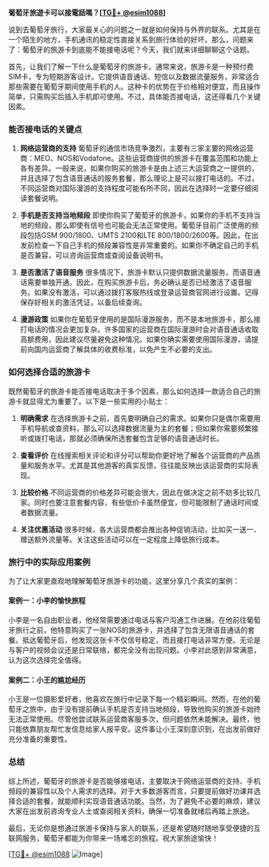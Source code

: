 **葡萄牙旅遊卡可以接電話嗎？[[TG💪+ @esim1088](https://t.me/s/esim1088)]**

说到去葡萄牙旅行，大家最关心的问题之一就是如何保持与外界的联系。尤其是在一个陌生的地方，手机通讯的稳定性直接关系到旅行体验的好坏。那么，问题来了：葡萄牙的旅游卡到底能不能接电话呢？今天，我们就来详细聊聊这个话题。

首先，让我们了解一下什么是葡萄牙的旅游卡。通常来说，旅游卡是一种预付费SIM卡，专为短期游客设计。它提供语音通话、短信以及数据流量服务，非常适合那些需要在葡萄牙期间使用手机的人。这种卡的优势在于价格相对便宜，而且操作简单，只需购买后插入手机即可使用。不过，具体能否接电话，这还得看几个关键因素。

### **能否接电话的关键点**

1. **网络运营商的支持**
   葡萄牙的通信市场竞争激烈，主要有三家主要的网络运营商：MEO、NOS和Vodafone。这些运营商提供的旅游卡在覆盖范围和功能上各有差异。一般来说，如果你购买的旅游卡是由上述三大运营商之一提供的，并且选择了包含语音通话的服务套餐，那么理论上是可以接打电话的。不过，不同运营商对国际漫游的支持程度可能有所不同，因此在选择时一定要仔细阅读套餐说明。

2. **手机是否支持当地频段**
   即使你购买了葡萄牙的旅游卡，如果你的手机不支持当地的频段，那么即使有信号也可能会无法正常使用。葡萄牙目前广泛使用的频段包括GSM 900/1800、UMTS 2100和LTE 800/1800/2600等。因此，在出发前检查一下自己手机的频段兼容性是非常重要的。如果你不确定自己的手机是否兼容，可以咨询运营商或查阅设备说明书。

3. **是否激活了语音服务**
   很多情况下，旅游卡默认只提供数据流量服务，而语音通话需要单独开通。因此，在购买旅游卡后，务必确认是否已经激活了语音服务。如果没有激活，可以通过拨打客服热线或登录运营商官网进行设置。记得保存好相关的激活凭证，以备后续查询。

4. **漫游政策**
   如果你在葡萄牙使用的是国际漫游服务，而不是本地旅游卡，那么接打电话的情况会更加复杂。许多国家的运营商在国际漫游时会对语音通话收取高额费用，因此建议尽量避免这种情况。如果你确实需要使用国际漫游，请提前向国内运营商了解具体的收费标准，以免产生不必要的支出。

### **如何选择合适的旅游卡**

既然葡萄牙的旅游卡能否接电话取决于多个因素，那么如何选择一款适合自己的旅游卡就显得尤为重要了。以下是一些实用的小贴士：

1. **明确需求**
   在选择旅游卡之前，首先要明确自己的需求。如果你只是偶尔需要用手机导航或查资料，那么可以选择数据流量为主的套餐；但如果你需要频繁接听或拨打电话，那就必须确保所选套餐包含足够的语音通话时长。

2. **查看评价**
   在线搜索相关评论和评分可以帮助你更好地了解各个运营商的产品质量和服务水平。尤其是其他游客的真实反馈，往往能反映出该运营商的实际表现。

3. **比较价格**
   不同运营商的价格差异可能会很大，因此在做决定之前不妨多比较几家。同时也要注意套餐内容，有些低价卡虽然便宜，但可能限制了通话时间或者数据流量。

4. **关注优惠活动**
   很多时候，各大运营商都会推出各种促销活动，比如买一送一、赠送额外流量等。关注这些活动可以在一定程度上降低旅行成本。

### **旅行中的实际应用案例**

为了让大家更直观地理解葡萄牙旅游卡的功能，这里分享几个真实的案例：

#### **案例一：小李的愉快旅程**
小李是一名自由职业者，他经常需要通过电话与客户沟通工作进展。在他前往葡萄牙旅行之前，他特意购买了一张NOS的旅游卡，并选择了包含无限语音通话的套餐。抵达葡萄牙后，他发现这张卡不仅信号稳定，而且接打电话非常方便。无论是与客户的视频会议还是日常联络，都完全没有出现问题。小李对此感到非常满意，认为这次选择完全值得。

#### **案例二：小王的尴尬经历**
小王是一位摄影爱好者，他喜欢在旅行中记录下每一个精彩瞬间。然而，在他的葡萄牙之旅中，由于没有提前确认手机是否支持当地频段，导致他购买的旅游卡始终无法正常使用。尽管他尝试联系运营商客服多次，但问题依然未能解决。最终，他只能依靠朋友帮忙发信息给家人报平安。这件事让小王深刻意识到，在出发前做好充分准备的重要性。

### **总结**

综上所述，葡萄牙的旅游卡是否能够接电话，主要取决于网络运营商的支持、手机频段的兼容性以及个人需求的选择。对于大多数游客而言，只要提前做好功课并选择合适的套餐，就能顺利实现语音通话功能。当然，为了避免不必要的麻烦，建议大家在出发前咨询专业人士或查阅相关资料，确保一切准备就绪后再踏上旅途。

最后，无论你是想通过旅游卡保持与家人的联系，还是希望随时随地享受便捷的互联网服务，葡萄牙都能为你带来一场难忘的旅程。祝大家旅途愉快！

[[TG💪+ @esim1088](https://t.me/s/esim1088) ![Image](https://i.postimg.cc/4NQfJmqS/Snipaste-2025-05-13-00-14-12.png)]